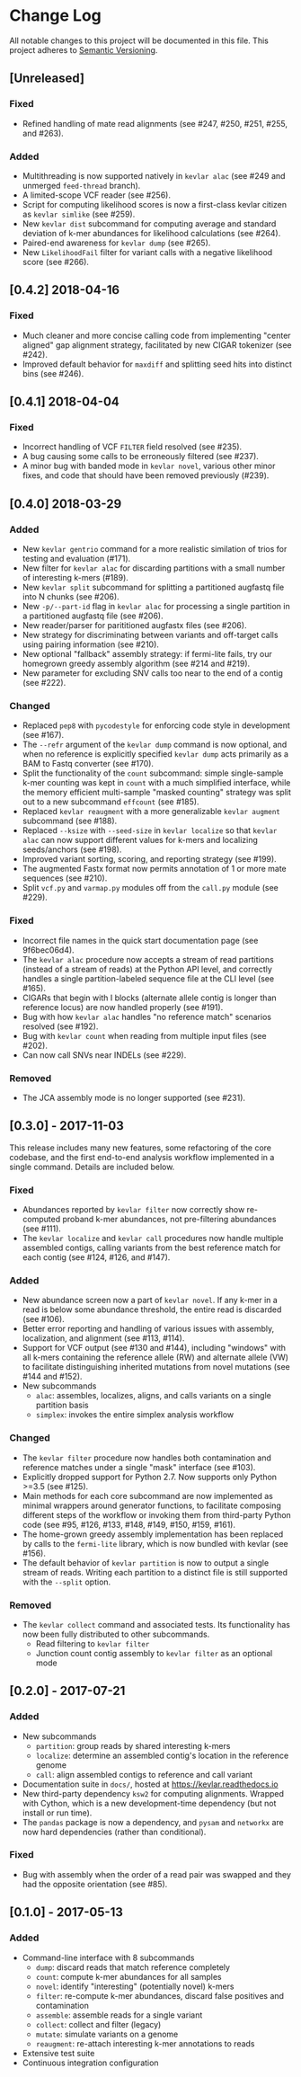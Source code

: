 # Change Log
All notable changes to this project will be documented in this file.
This project adheres to [Semantic Versioning](http://semver.org/).

## [Unreleased]

### Fixed
- Refined handling of mate read alignments (see #247, #250, #251, #255, and #263).

### Added
- Multithreading is now supported natively in `kevlar alac` (see #249 and unmerged `feed-thread` branch).
- A limited-scope VCF reader (see #256).
- Script for computing likelihood scores is now a first-class kevlar citizen as `kevlar simlike` (see #259).
- New `kevlar dist` subcommand for computing average and standard deviation of k-mer abundances for likelihood calculations (see #264).
- Paired-end awareness for `kevlar dump` (see #265).
- New `LikelihoodFail` filter for variant calls with a negative likelihood score (see #266).


## [0.4.2] 2018-04-16

### Fixed
- Much cleaner and more concise calling code from implementing "center aligned" gap alignment strategy, facilitated by new CIGAR tokenizer (see #242).
- Improved default behavior for `maxdiff` and splitting seed hits into distinct bins (see #246).


## [0.4.1] 2018-04-04

### Fixed
- Incorrect handling of VCF `FILTER` field resolved (see #235).
- A bug causing some calls to be erroneously filtered (see #237).
- A minor bug with banded mode in `kevlar novel`, various other minor fixes, and code that should have been removed previously (#239).


## [0.4.0] 2018-03-29

### Added
- New `kevlar gentrio` command for a more realistic similation of trios for testing and evaluation (#171).
- New filter for `kevlar alac` for discarding partitions with a small number of interesting k-mers (#189).
- New `kevlar split` subcommand for splitting a partitioned augfastq file into N chunks (see #206).
- New `-p/--part-id` flag in `kevlar alac` for processing a single partition in a partitioned augfastq file (see #206).
- New reader/parser for parititioned augfastx files (see #206).
- New strategy for discriminating between variants and off-target calls using pairing information (see #210).
- New optional "fallback" assembly strategy: if fermi-lite fails, try our homegrown greedy assembly algorithm (see #214 and #219).
- New parameter for excluding SNV calls too near to the end of a contig (see #222).

### Changed
- Replaced `pep8` with `pycodestyle` for enforcing code style in development (see #167).
- The `--refr` argument of the `kevlar dump` command is now optional, and when no reference is explicitly specified `kevlar dump` acts primarily as a BAM to Fastq converter (see #170).
- Split the functionality of the `count` subcommand: simple single-sample k-mer counting was kept in `count` with a much simplified interface, while the memory efficient multi-sample "masked counting" strategy was split out to a new subcommand `effcount` (see #185).
- Replaced `kevlar reaugment` with a more generalizable `kevlar augment` subcommand (see #188).
- Replaced `--ksize` with `--seed-size` in `kevlar localize` so that `kevlar alac` can now support different values for k-mers and localizing seeds/anchors (see #198).
- Improved variant sorting, scoring, and reporting strategy (see #199).
- The augmented Fastx format now permits annotation of 1 or more mate sequences (see #210).
- Split `vcf.py` and `varmap.py` modules off from the `call.py` module (see #229).

### Fixed
- Incorrect file names in the quick start documentation page (see 9f6bec06d4).
- The `kevlar alac` procedure now accepts a stream of read partitions (instead of a stream of reads) at the Python API level, and correctly handles a single partition-labeled sequence file at the CLI level (see #165).
- CIGARs that begin with I blocks (alternate allele contig is longer than reference locus) are now handled properly (see #191).
- Bug with how `kevlar alac` handles "no reference match" scenarios resolved (see #192).
- Bug with `kevlar count` when reading from multiple input files (see #202).
- Can now call SNVs near INDELs (see #229).

### Removed
- The JCA assembly mode is no longer supported (see #231).


## [0.3.0] - 2017-11-03

This release includes many new features, some refactoring of the core codebase, and the first end-to-end analysis workflow implemented in a single command.
Details are included below.

### Fixed
- Abundances reported by `kevlar filter` now correctly show re-computed proband k-mer abundances, not pre-filtering abundances (see #111).
- The `kevlar localize` and `kevlar call` procedures now handle multiple assembled contigs, calling variants from the best reference match for each contig (see #124, #126, and #147).

### Added
- New abundance screen now a part of `kevlar novel`. If any k-mer in a read is below some abundance threshold, the entire read is discarded (see #106).
- Better error reporting and handling of various issues with assembly, localization, and alignment (see #113, #114).
- Support for VCF output (see #130 and #144), including "windows" with all k-mers containing the reference allele (RW) and alternate allele (VW) to facilitate distinguishing inherited mutations from novel mutations (see #144 and #152).
- New subcommands
    - `alac`: assembles, localizes, aligns, and calls variants on a single partition basis
    - `simplex`: invokes the entire simplex analysis workflow

### Changed
- The `kevlar filter` procedure now handles both contamination and reference matches under a single "mask" interface (see #103).
- Explicitly dropped support for Python 2.7. Now supports only Python >=3.5 (see #125).
- Main methods for each core subcommand are now implemented as minimal wrappers around generator functions, to facilitate composing different steps of the workflow or invoking them from third-party Python code (see #95, #126, #133, #148, #149, #150, #159, #161).
- The home-grown greedy assembly implementation has been replaced by calls to the `fermi-lite` library, which is now bundled with kevlar (see #156).
- The default behavior of `kevlar partition` is now to output a single stream of reads.
  Writing each partition to a distinct file is still supported with the ``--split`` option.

### Removed
- The `kevlar collect` command and associated tests. Its functionality has now been fully distributed to other subcommands.
    - Read filtering to `kevlar filter`
    - Junction count contig assembly to `kevlar filter` as an optional mode

## [0.2.0] - 2017-07-21
### Added
- New subcommands
    - `partition`: group reads by shared interesting k-mers
    - `localize`: determine an assembled contig's location in the reference genome
    - `call`: align assembled contigs to reference and call variant
- Documentation suite in `docs/`, hosted at https://kevlar.readthedocs.io
- New third-party dependency `ksw2` for computing alignments. Wrapped with Cython, which is a new development-time dependency (but not install or run time).
- The `pandas` package is now a dependency, and `pysam` and `networkx` are now hard dependencies (rather than conditional).

### Fixed
- Bug with assembly when the order of a read pair was swapped and they had the opposite orientation (see #85).

## [0.1.0] - 2017-05-13
### Added
- Command-line interface with 8 subcommands
    - `dump`: discard reads that match reference completely
    - `count`: compute k-mer abundances for all samples
    - `novel`: identify "interesting" (potentially novel) k-mers
    - `filter`: re-compute k-mer abundances, discard false positives and contamination
    - `assemble`: assemble reads for a single variant
    - `collect`: collect and filter (legacy)
    - `mutate`: simulate variants on a genome
    - `reaugment`: re-attach interesting k-mer annotations to reads
- Extensive test suite
- Continuous integration configuration
